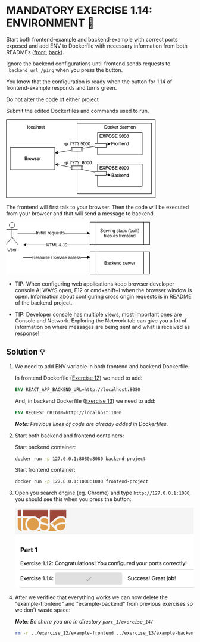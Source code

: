 # MANDATORY EXERCISE 1.14: ENVIRONMENT 🤔
Start both frontend-example and backend-example with correct ports exposed and add ENV to Dockerfile with necessary information from both READMEs ([front](https://github.com/docker-hy/material-applications/tree/main/example-frontend), [back](https://github.com/docker-hy/material-applications/tree/main/example-backend)).

Ignore the backend configurations until frontend sends requests to `_backend_url_/ping` when you press the button.

You know that the configuration is ready when the button for 1.14 of frontend-example responds and turns green.

Do not alter the code of either project

Submit the edited Dockerfiles and commands used to run.

![input_1](https://github.com/milistu/DevOpsWithDocker/blob/main/assets/exercise_1_14_input_1.png "Backend and Frontend")

The frontend will first talk to your browser. Then the code will be executed from your browser and that will send a message to backend.

![input_2](https://github.com/milistu/DevOpsWithDocker/blob/main/assets/exercise_1_14_input_2.png "More information about connection between frontend and backend")

- TIP: When configuring web applications keep browser developer console ALWAYS open, F12 or cmd+shift+I when the browser window is open. Information about configuring cross origin requests is in README of the backend project.

- TIP: Developer console has multiple views, most important ones are Console and Network. Exploring the Network tab can give you a lot of information on where messages are being sent and what is received as response!

## Solution 💡

1. We need to add ENV variable in both frontend and backend Dockerfile.

    In frontend Dockerfile ([Exercise 12](https://github.com/milistu/DevOpsWithDocker/tree/main/part_1/exercise_12)) we need to add:

    ```Dockerfile
    ENV REACT_APP_BACKEND_URL=http://localhost:8080
    ```
    And, in backend Dockerfile ([Exercise 13](https://github.com/milistu/DevOpsWithDocker/tree/main/part_1/exercise_13)) we need to add:

    ```Dockerfile
    ENV REQUEST_ORIGIN=http://localhost:1000
    ```

    _**Note**: Previous lines of code are already added in Dockerfiles._

2. Start both backend and frontend containers:

    Start backend container:
    ```bash
    docker run -p 127.0.0.1:8080:8080 backend-project
    ```

    Start frontend container:
    ```bash
    docker run -p 127.0.0.1:1000:1000 frontend-project
    ```

3. Open you search engine (eg. Chrome) and type `http://127.0.0.1:1000`, you should see this when you press the button:

    ![success](https://github.com/milistu/DevOpsWithDocker/blob/main/assets/exercise_1_14_output.png "Exercise 14 Output")

4. After we verified that everything works we can now delete the "example-frontend" and "example-backend" from previous exercises so we don't waste space:

    _**Note**: Be shure you are in directory `part_1/exercise_14/`_

    ```bash
    rm -r ../exercise_12/example-frontend ../exercise_13/example-backend
    ```